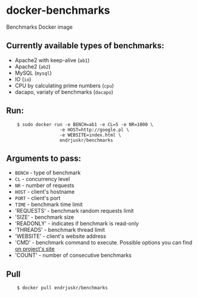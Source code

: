 docker-benchmarks
===================

Benchmarks Docker image


Currently available types of benchmarks:
---

* Apache2 with keep-alive (`ab1`)
* Apache2 (`ab2`)
* MySQL (`mysql`)
* IO (`io`)
* CPU by calculating prime numbers (`cpu`)
* dacapo, variaty of benchmarks (`dacapo`)

Run:
---

```
	$ sudo docker run -e BENCH=ab1 -e CL=5 -e NR=1000 \
	                -e HOST=http://google.pl \
	                -e WEBSITE=index.html \ 
	                endrjuskr/benchmarks
```

Arguments to pass:
---

* `BENCH` - type of benchmark
* `CL` - concurrency level
* `NR` - number of requests
* `HOST` - client's hostname
* `PORT` - client's port
* `TIME` - benchmark time limit
* 'REQUESTS' - benchmark random requests limit
* 'SIZE' - benchmark size
* 'READONLY' - indicates if benchmark is read-only
* 'THREADS' - benchmark thread limit
* 'WEBSITE' - client's website address
* 'CMD' - benchmark command to execute. Possible options you can find [on project's site](http://www.dacapobench.org/benchmarks.html)
* 'COUNT' - number of consecutive benchmarks

Pull
----

```
	$ docker pull endrjuskr/benchmarks
```

